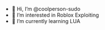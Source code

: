 - 👋 Hi, I’m @coolperson-sudo
- 👀 I’m interested in Roblox Exploiting
- 🌱 I’m currently learning LUA

<!---
coolperson-sudo/coolperson-sudo is a ✨ special ✨ repository because its `README.md` (this file) appears on your GitHub profile.
You can click the Preview link to take a look at your changes.
--->
